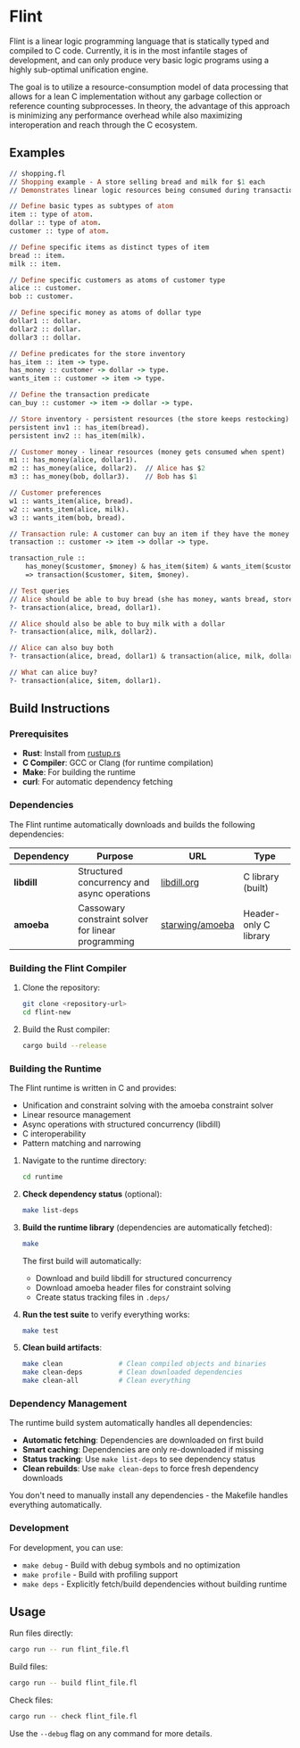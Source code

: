 # Flint

Flint is a linear logic programming language that is statically typed and compiled to C code.
Currently, it is in the most infantile stages of development, and can only produce very basic logic programs using a highly sub-optimal unification engine.

The goal is to utilize a resource-consumption model of data processing that allows for a lean C implementation without any garbage collection or reference counting subprocesses. In theory, the advantage of this approach is minimizing any performance overhead while also maximizing interoperation and reach through the C ecosystem.

## Examples

```prolog
// shopping.fl
// Shopping example - A store selling bread and milk for $1 each
// Demonstrates linear logic resources being consumed during transactions

// Define basic types as subtypes of atom
item :: type of atom.
dollar :: type of atom.
customer :: type of atom.

// Define specific items as distinct types of item
bread :: item.
milk :: item.

// Define specific customers as atoms of customer type
alice :: customer.
bob :: customer.

// Define specific money as atoms of dollar type  
dollar1 :: dollar.
dollar2 :: dollar.
dollar3 :: dollar.

// Define predicates for the store inventory
has_item :: item -> type.
has_money :: customer -> dollar -> type.
wants_item :: customer -> item -> type.

// Define the transaction predicate
can_buy :: customer -> item -> dollar -> type.

// Store inventory - persistent resources (the store keeps restocking)
persistent inv1 :: has_item(bread).
persistent inv2 :: has_item(milk).

// Customer money - linear resources (money gets consumed when spent)
m1 :: has_money(alice, dollar1).
m2 :: has_money(alice, dollar2).  // Alice has $2
m3 :: has_money(bob, dollar3).    // Bob has $1

// Customer preferences
w1 :: wants_item(alice, bread).
w2 :: wants_item(alice, milk).
w3 :: wants_item(bob, bread).

// Transaction rule: A customer can buy an item if they have the money and the store has the item
transaction :: customer -> item -> dollar -> type.

transaction_rule :: 
    has_money($customer, $money) & has_item($item) & wants_item($customer, $item)
    => transaction($customer, $item, $money).

// Test queries
// Alice should be able to buy bread (she has money, wants bread, store has bread)
?- transaction(alice, bread, dollar1).

// Alice should also be able to buy milk with a dollar
?- transaction(alice, milk, dollar2).

// Alice can also buy both
?- transaction(alice, bread, dollar1) & transaction(alice, milk, dollar2).

// What can alice buy?
?- transaction(alice, $item, dollar1).
```

## Build Instructions

### Prerequisites

- **Rust**: Install from [rustup.rs](https://rustup.rs/)
- **C Compiler**: GCC or Clang (for runtime compilation)
- **Make**: For building the runtime
- **curl**: For automatic dependency fetching

### Dependencies

The Flint runtime automatically downloads and builds the following dependencies:

| Dependency | Purpose | URL | Type |
|------------|---------|-----|------|
| **libdill** | Structured concurrency and async operations | [libdill.org](http://libdill.org/libdill-2.14.tar.gz) | C library (built) |
| **amoeba** | Cassowary constraint solver for linear programming | [starwing/amoeba](https://github.com/starwing/amoeba) | Header-only C library |

### Building the Flint Compiler

1. Clone the repository:
   ```bash
   git clone <repository-url>
   cd flint-new
   ```

2. Build the Rust compiler:
   ```bash
   cargo build --release
   ```

### Building the Runtime

The Flint runtime is written in C and provides:
- Unification and constraint solving with the amoeba constraint solver
- Linear resource management  
- Async operations with structured concurrency (libdill)
- C interoperability
- Pattern matching and narrowing

1. Navigate to the runtime directory:
   ```bash
   cd runtime
   ```

2. **Check dependency status** (optional):
   ```bash
   make list-deps
   ```

3. **Build the runtime library** (dependencies are automatically fetched):
   ```bash
   make
   ```
   
   The first build will automatically:
   - Download and build libdill for structured concurrency
   - Download amoeba header files for constraint solving
   - Create status tracking files in `.deps/`

4. **Run the test suite** to verify everything works:
   ```bash
   make test
   ```

5. **Clean build artifacts**:
   ```bash
   make clean              # Clean compiled objects and binaries
   make clean-deps         # Clean downloaded dependencies  
   make clean-all          # Clean everything
   ```

### Dependency Management

The runtime build system automatically handles all dependencies:

- **Automatic fetching**: Dependencies are downloaded on first build
- **Smart caching**: Dependencies are only re-downloaded if missing
- **Status tracking**: Use `make list-deps` to see dependency status
- **Clean rebuilds**: Use `make clean-deps` to force fresh dependency downloads

You don't need to manually install any dependencies - the Makefile handles everything automatically.

### Development

For development, you can use:
- `make debug` - Build with debug symbols and no optimization
- `make profile` - Build with profiling support
- `make deps` - Explicitly fetch/build dependencies without building runtime

## Usage
Run files directly:
```bash
cargo run -- run flint_file.fl
```
Build files:
```bash
cargo run -- build flint_file.fl
```
Check files:
```bash
cargo run -- check flint_file.fl
```
Use the `--debug` flag on any command for more details.